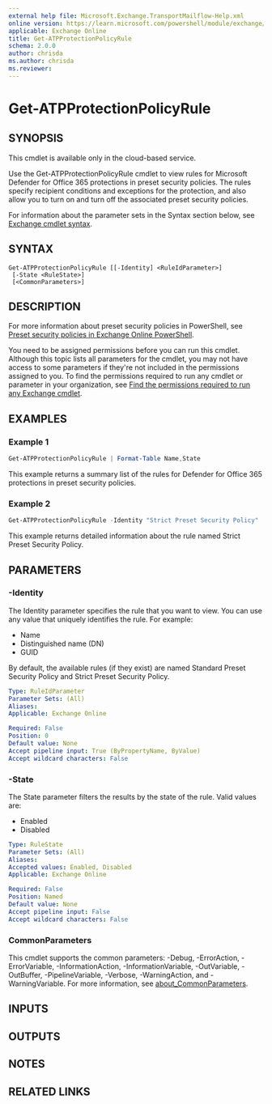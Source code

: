 ```yaml
---
external help file: Microsoft.Exchange.TransportMailflow-Help.xml
online version: https://learn.microsoft.com/powershell/module/exchange/get-atpprotectionpolicyrule
applicable: Exchange Online
title: Get-ATPProtectionPolicyRule
schema: 2.0.0
author: chrisda
ms.author: chrisda
ms.reviewer:
---
```


# Get-ATPProtectionPolicyRule

## SYNOPSIS
This cmdlet is available only in the cloud-based service.

Use the Get-ATPProtectionPolicyRule cmdlet to view rules for Microsoft Defender for Office 365 protections in preset security policies. The rules specify recipient conditions and exceptions for the protection, and also allow you to turn on and turn off the associated preset security policies.

For information about the parameter sets in the Syntax section below, see [Exchange cmdlet syntax](https://learn.microsoft.com/powershell/exchange/exchange-cmdlet-syntax).

## SYNTAX

```
Get-ATPProtectionPolicyRule [[-Identity] <RuleIdParameter>]
 [-State <RuleState>]
 [<CommonParameters>]
```

## DESCRIPTION
For more information about preset security policies in PowerShell, see [Preset security policies in Exchange Online PowerShell](https://learn.microsoft.com/microsoft-365/security/office-365-security/preset-security-policies#preset-security-policies-in-exchange-online-powershell).

You need to be assigned permissions before you can run this cmdlet. Although this topic lists all parameters for the cmdlet, you may not have access to some parameters if they're not included in the permissions assigned to you. To find the permissions required to run any cmdlet or parameter in your organization, see [Find the permissions required to run any Exchange cmdlet](https://learn.microsoft.com/powershell/exchange/find-exchange-cmdlet-permissions).

## EXAMPLES

### Example 1
```powershell
Get-ATPProtectionPolicyRule | Format-Table Name,State
```

This example returns a summary list of the rules for Defender for Office 365 protections in preset security policies.

### Example 2
```powershell
Get-ATPProtectionPolicyRule -Identity "Strict Preset Security Policy"
```

This example returns detailed information about the rule named Strict Preset Security Policy.

## PARAMETERS

### -Identity
The Identity parameter specifies the rule that you want to view. You can use any value that uniquely identifies the rule. For example:

- Name
- Distinguished name (DN)
- GUID

By default, the available rules (if they exist) are named Standard Preset Security Policy and Strict Preset Security Policy.

```yaml
Type: RuleIdParameter
Parameter Sets: (All)
Aliases:
Applicable: Exchange Online

Required: False
Position: 0
Default value: None
Accept pipeline input: True (ByPropertyName, ByValue)
Accept wildcard characters: False
```

### -State
The State parameter filters the results by the state of the rule. Valid values are:

- Enabled
- Disabled

```yaml
Type: RuleState
Parameter Sets: (All)
Aliases:
Accepted values: Enabled, Disabled
Applicable: Exchange Online

Required: False
Position: Named
Default value: None
Accept pipeline input: False
Accept wildcard characters: False
```

### CommonParameters
This cmdlet supports the common parameters: -Debug, -ErrorAction, -ErrorVariable, -InformationAction, -InformationVariable, -OutVariable, -OutBuffer, -PipelineVariable, -Verbose, -WarningAction, and -WarningVariable. For more information, see [about_CommonParameters](https://go.microsoft.com/fwlink/p/?LinkID=113216).

## INPUTS

## OUTPUTS

## NOTES

## RELATED LINKS
